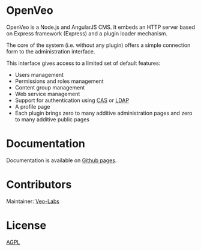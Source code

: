 # OpenVeo

OpenVeo is a Node.js and AngularJS CMS. It embeds an HTTP server based on Express framework (Express) and a plugin loader mechanism.

The core of the system (i.e. without any plugin) offers a simple connection form to the administration interface.

This interface gives access to a limited set of default features:

- Users management
- Permissions and roles management
- Content group management
- Web service management
- Support for authentication using [CAS](https://www.apereo.org/projects/cas) or [LDAP](https://en.wikipedia.org/wiki/Lightweight_Directory_Access_Protocol)
- A profile page
- Each plugin brings zero to many additive administration pages and zero to many additive public pages

# Documentation

Documentation is available on [Github pages](http://veo-labs.github.io/openveo-core/8.2.0/index.html).

# Contributors

Maintainer: [Veo-Labs](http://www.veo-labs.com/)

# License

[AGPL](http://www.gnu.org/licenses/agpl-3.0.en.html)

